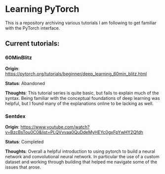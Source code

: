 # Learning PyTorch
This is a repository archiving various tutorials I am following to get familiar with the PyTorch interface.

## Current tutorials:
### 60MinBlitz
__Origin__: https://pytorch.org/tutorials/beginner/deep_learning_60min_blitz.html

__Status__: Abandoned

__Thoughts__: This tutorial series is quite basic, but fails to explain much of the syntax. Being familiar with the conceptual foundations of deep learning was helpful, but I found many of the explanations online to be lacking as well.

### Sentdex
__Origin__: https://www.youtube.com/watch?v=BzcBsTou0C0&list=PLQVvvaa0QuDdeMyHEYc0gxFpYwHY2Qfdh

__Status__: Completed

__Thoughts__: Overall a helpful introduction to using pytorch to build a neural network and convolutional neural network. In particular the use of a custom dataset and working through building that helped me navigate some of the issues that arose. 
